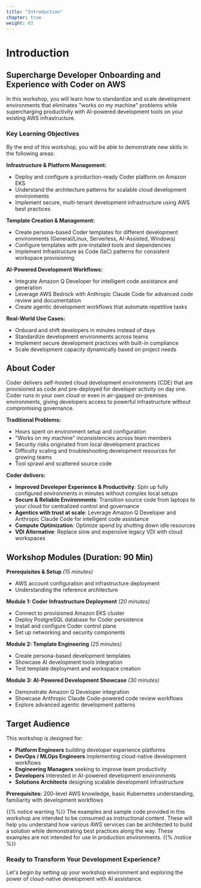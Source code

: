 ```yaml
---
title: "Introduction"
chapter: true
weight: 03
---
```


# Introduction

## Supercharge Developer Onboarding and Experience with Coder on AWS

In this workshop, you will learn how to standardize and scale development environments that eliminates "works on my machine" problems while supercharging productivity with AI-powered development tools on your existing AWS infrastructure.

### Key Learning Objectives

By the end of this workshop, you will be able to demonstrate new skills in the following areas:

**Infrastructure & Platform Management:**
- Deploy and configure a production-ready Coder platform on Amazon EKS
- Understand the architecture patterns for scalable cloud development environments
- Implement secure, multi-tenant development infrastructure using AWS best practices

**Template Creation & Management:**
- Create persona-based Coder templates for different development environments (General/Linux, Serverless, AI-Assisted, Windows)
- Configure templates with pre-installed tools and dependencies
- Implement Infrastructure as Code (IaC) patterns for consistent workspace provisioning

**AI-Powered Development Workflows:**
- Integrate Amazon Q Developer for intelligent code assistance and generation
- Leverage AWS Bedrock with Anthropic Claude Code for advanced code review and documentation
- Create agentic development workflows that automate repetitive tasks

**Real-World Use Cases:**
- Onboard and shift developers in minutes instead of days
- Standardize development environments across teams
- Implement secure development practices with built-in compliance
- Scale development capacity dynamically based on project needs

## About Coder

Coder delivers self-hosted cloud development environments (CDE) that are provisioned as code and pre-deployed for developer activity on day one. Coder runs in your own cloud or even in air-gapped on-premises environments, giving developers access to powerful infrastructure without compromising governance. 

**Traditional Problems:**
- Hours spent on environment setup and configuration
- "Works on my machine" inconsistencies across team members
- Security risks originated from local development practices
- Difficulty scaling and troubleshooting development resources for growing teams
- Tool sprawl and scattered source code

**Coder delivers:**
- **Improved Develeper Experience & Productivity**: Spin up fully configured environments in minutes without complex local setups
- **Secure & Reliable Environments**: Transition source code from laptops to your cloud for centralized control and governance
- **Agentics with trust at scale**: Leverage Amazon Q Developer and Anthropic Claude Code for intelligent code assistance
- **Compute Optimization**: Optimize spend by shutting down idle resources
- **VDI Alternative**: Replace slow and expensive legacy VDI with cloud workspaces 

## Workshop Modules (Duration: 90 Min)

**Prerequisites & Setup** *(15 minutes)*
- AWS account configuration and infrastructure deployment
- Understanding the reference architecture

**Module 1: Coder Infrastructure Deployment** *(20 minutes)*
- Connect to provisioned Amazon EKS cluster
- Deploy PostgreSQL database for Coder persistence
- Install and configure Coder control plane
- Set up networking and security components

**Module 2: Template Engineering** *(25 minutes)*
- Create persona-based development templates
- Showcase AI development tools integration
- Test template deployment and workspace creation

**Module 3: AI-Powered Development Showcase** *(30 minutes)*
- Demonstrate Amazon Q Developer integration
- Showcase Anthropic Claude Code-powered code review workflows
- Explore advanced agentic development patterns

## Target Audience

This workshop is designed for:
- **Platform Engineers** building developer experience platforms
- **DevOps / MLOps Engineers** implementing cloud-native development workflows  
- **Engineering Managers** seeking to improve team productivity
- **Developers** interested in AI-powered development environments
- **Solutions Architects** designing scalable development infrastructure

**Prerequisites:** 200-level AWS knowledge, basic Kubernetes understanding, familiarity with development workflows

{{% notice warning %}}
The examples and sample code provided in this workshop are intended to be consumed as instructional content. These will help you understand how various AWS services can be architected to build a solution while demonstrating best practices along the way. These examples are not intended for use in production environments.
{{% /notice %}}

### Ready to Transform Your Development Experience?
Let's begin by setting up your workshop environment and exploring the power of cloud-native development with AI assistance.
